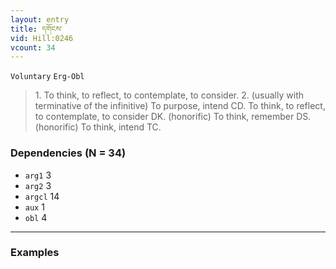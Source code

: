 ```yaml
---
layout: entry
title: དགོངས་
vid: Hill:0246
vcount: 34
---
```

`Voluntary` `Erg-Obl`
> 1\.
 To think, to reflect, to contemplate, to consider\.
 2\.
 (usually with terminative of the infinitive) To purpose, intend CD\.
 To think, to reflect, to contemplate, to consider DK\.
(honorific) To think, remember DS\.
(honorific) To think, intend TC\.

### Dependencies (N = 34)
* `arg1` 3
* `arg2` 3
* `argcl` 14
* `aux` 1
* `obl` 4

---

### Examples



